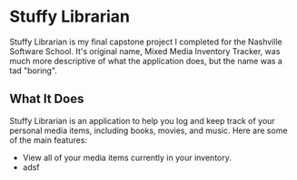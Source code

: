 # Stuffy Librarian

Stuffy Librarian is my final capstone project I completed for the Nashville Software School. It's original name, Mixed Media Inventory Tracker, was much more descriptive of what the application does, but the name was a tad "boring".

## What It Does
Stuffy Librarian is an application to help you log and keep track of your personal media items, including books, movies, and music. Here are some of the main features:
- View all of your media items currently in your inventory.
- adsf

